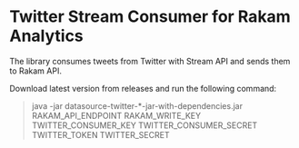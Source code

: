 Twitter Stream Consumer for Rakam Analytics
====================

The library consumes tweets from Twitter with Stream API and sends them to Rakam API.

Download latest version from releases and run the following command:

> java -jar datasource-twitter-*-jar-with-dependencies.jar RAKAM_API_ENDPOINT RAKAM_WRITE_KEY TWITTER_CONSUMER_KEY TWITTER_CONSUMER_SECRET TWITTER_TOKEN TWITTER_SECRET
